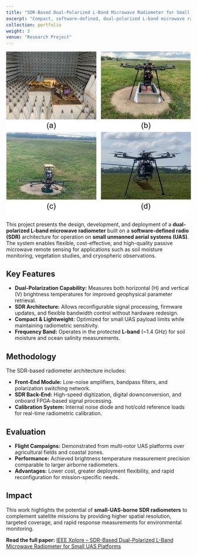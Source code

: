 ```yaml
---
title: "SDR-Based Dual-Polarized L-Band Microwave Radiometer for Small UAS Platforms"
excerpt: "Compact, software-defined, dual-polarized L-band microwave radiometer for airborne remote sensing from small unmanned aerial systems<br/><img src='/images/radiometer_remoteseisng.jpg'>"
collection: portfolio
weight: 3
venue: "Research Project"
---
```


![SDR-Based Radiometer](/images/radiometer_remoteseisng.jpg)

This project presents the design, development, and deployment of a **dual-polarized L-band microwave radiometer** built on a **software-defined radio (SDR)** architecture for operation on **small unmanned aerial systems (UAS)**. The system enables flexible, cost-effective, and high-quality passive microwave remote sensing for applications such as soil moisture monitoring, vegetation studies, and cryospheric observations.

## Key Features

- **Dual-Polarization Capability:** Measures both horizontal (H) and vertical (V) brightness temperatures for improved geophysical parameter retrieval.
- **SDR Architecture:** Allows reconfigurable signal processing, firmware updates, and flexible bandwidth control without hardware redesign.
- **Compact & Lightweight:** Optimized for small UAS payload limits while maintaining radiometric sensitivity.
- **Frequency Band:** Operates in the protected **L-band** (~1.4 GHz) for soil moisture and ocean salinity measurements.

## Methodology

The SDR-based radiometer architecture includes:
- **Front-End Module:** Low-noise amplifiers, bandpass filters, and polarization switching network.
- **SDR Back-End:** High-speed digitization, digital downconversion, and onboard FPGA-based signal processing.
- **Calibration System:** Internal noise diode and hot/cold reference loads for real-time radiometric calibration.

## Evaluation

- **Flight Campaigns:** Demonstrated from multi-rotor UAS platforms over agricultural fields and coastal zones.
- **Performance:** Achieved brightness temperature measurement precision comparable to larger airborne radiometers.
- **Advantages:** Lower cost, greater deployment flexibility, and rapid reconfiguration for mission-specific needs.

## Impact

This work highlights the potential of **small-UAS-borne SDR radiometers** to complement satellite missions by providing higher spatial resolution, targeted coverage, and rapid response measurements for environmental monitoring.

**Read the full paper:** [IEEE Xplore – SDR-Based Dual-Polarized L-Band Microwave Radiometer for Small UAS Platforms](https://ieeexplore.ieee.org/document/10508892)
